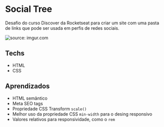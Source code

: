 # Social Tree

Desafio do curso Discover da Rocketseat para criar um site com uma pasta de links que pode ser usada em perfis de redes sociais.

<img src="https://i.imgur.com/p0tQDsf.png" title="source: imgur.com" />

## Techs

-   HTML
-   CSS

## Aprendizados

-   HTML semântico
-   Meta SEO tags
-   Propriedade CSS Transform ```scale()```
-   Melhor uso da propriedade CSS ```min-width``` para o desing responsivo
-   Valores relativos para responsividade, como o ```rem```
